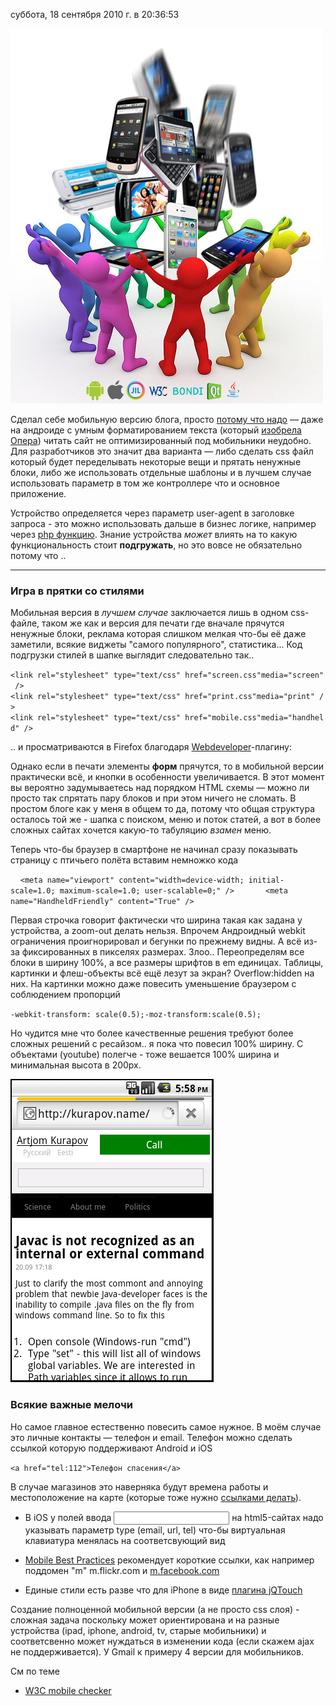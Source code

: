 суббота, 18 сентября 2010 г. в 20:36:53

![](img/Pasted%20image%2020241019193745.png)


Сделал себе мобильную версию блога, просто [потому что надо](http://www.useit.com/alertbox/mobile-usability.html) — даже на андроиде с умным форматированием текста (который [изобрела Опера](http://www.opera.com/mobile/demo/)) читать сайт не оптимизированный под мобильники неудобно. Для разработчиков это значит два варианта — либо сделать css файл который будет переделывать некоторые вещи и прятать ненужные блоки, либо же использовать отдельные шаблоны и в лучшем случае использовать параметр в том же контроллере что и основное приложение.


Устройство определяется через параметр user-agent в заголовке запроса - это можно использовать дальше в бизнес логике, например через [php функцию](http://detectmobilebrowsers.mobi/). Знание устройства _может_ влиять на то какую функциональность стоит **подгружать**, но это вовсе не обязательно потому что ..

---

### Игра в прятки со стилями  

Мобильная версия в _лучшем случае_ заключается лишь в одном css-файле, таком же как и версия для печати где вначале прячутся ненужные блоки, реклама которая слишком мелкая что-бы её даже заметили, всякие виджеты "самого популярного", статистика... Код подгрузки стилей в шапке выглядит следовательно так..  

`<link rel="stylesheet" type="text/css" href="screen.css"media="screen" />   <link rel="stylesheet" type="text/css" href="print.css"media="print" />   <link rel="stylesheet" type="text/css" href="mobile.css"media="handheld" />`

.. и просматриваются в Firefox благодаря [Webdeveloper](https://addons.mozilla.org/ru/firefox/addon/60/)-плагину:


Однако если в печати элементы **форм** прячутся, то в мобильной версии практически всё, и кнопки в особенности увеличивается. В этот момент вы вероятно задумываетесь над порядком HTML схемы — можно ли просто так спрятать пару блоков и при этом ничего не сломать. В простом блоге как у меня в общем то да, потому что общая структура осталось той же - шапка с поиском, меню и поток статей, а вот в более сложных сайтах хочется какую-то табуляцию _взамен_ меню.  

Теперь что-бы браузер в смартфоне не начинал сразу показывать страницу с птичьего полёта вставим немножко кода

    `<meta name="viewport" content="width=device-width; initial-scale=1.0; maximum-scale=1.0; user-scalable=0;" />       <meta name="HandheldFriendly" content="True" />`

Первая строчка говорит фактически что ширина такая как задана у устройства, а zoom-out делать нельзя. Впрочем Андроидный webkit ограничения проигнорировал и бегунки по прежнему видны. А всё из-за фиксированных в пикселях размерах. Злоо.. Переопределям все блоки в ширину 100%, а все размеры шрифтов в em единицах. Таблицы, картинки и флеш-объекты всё ещё лезут за экран? Overflow:hidden на них. На картинки можно даже повесить уменьшение браузером с соблюдением пропорций  

`-webkit-transform: scale(0.5);-moz-transform:scale(0.5);`

Но чудится мне что более качественные решения требуют более сложных решений с ресайзом.. я пока что повесил 100% ширину. С объектами (youtube) полегче - тоже вешается 100% ширина и минимальная высота в 200px.

![](img/Pasted%20image%2020241019193706.png)  

### Всякие важные мелочи  

Но самое главное естественно повесить самое нужное. В моём случае это личные контакты — телефон и email. Телефон можно сделать ссылкой которую поддерживают Android и iOS

`<a href="tel:112">Телефон спасения</a>`

В случае магазинов это наверняка будут времена работы и местоположение на карте (которые тоже нужно [ссылками делать](http://developer.apple.com/library/ios/#featuredarticles/iPhoneURLScheme_Reference/Articles/MapLinks.html#//apple_ref/doc/uid/TP40007894-SW1)).

- В iOS у полей ввода <input> на html5-сайтах надо указывать параметр type (email, url, tel) что-бы виртуальная клавиатура менялась на соответсвующий вид  
    
- [Mobile Best Practices](http://www.w3.org/TR/mobile-bp/) рекомендует короткие ссылки, как например поддомен "m" m.flickr.com и [m.facebook.com](http://m.facebook.com/)  
    
- Единые стили есть разве что для iPhone в виде [плагина jQTouch](http://jqtouch.com/)

Создание полноценной мобильной версии (а не просто css слоя) - сложная задача поскольку может ориентирована и на разные устройства (ipad, iphone, android, tv, старые мобильники) и соответсвенно может нуждаться в изменении кода (если скажем ajax не поддерживается). У Gmail к примеру 4 версии для мобильников.

См по теме

- [W3C mobile checker](http://validator.w3.org/mobile/)